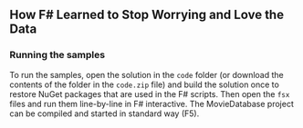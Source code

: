How F# Learned to Stop Worrying and Love the Data 
-------------------------------------------------

### Running the samples

To run the samples, open the solution in the `code` folder (or download the contents of the
folder in the `code.zip` file) and build the solution once to 
restore NuGet packages that are used in the F# scripts. Then open the `fsx` files and
run them line-by-line in F# interactive. The MovieDatabase project can be compiled and
started in standard way (F5).
 